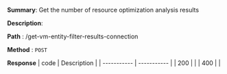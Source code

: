 **Summary**: Get the number of resource optimization analysis results

**Description**:

**Path** : /get-vm-entity-filter-results-connection

**Method** : `POST`

**Response**
| code      | Description |
| ----------- | ----------- |
|  200   |       |
|  400   |       |

